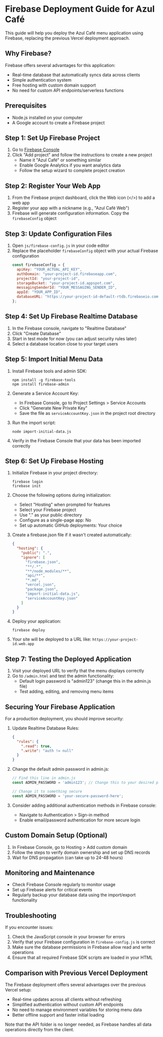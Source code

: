 # Firebase Deployment Guide for Azul Café

This guide will help you deploy the Azul Café menu application using Firebase, replacing the previous Vercel deployment approach.

## Why Firebase?

Firebase offers several advantages for this application:
- Real-time database that automatically syncs data across clients
- Simple authentication system
- Free hosting with custom domain support
- No need for custom API endpoints/serverless functions

## Prerequisites

- Node.js installed on your computer
- A Google account to create a Firebase project

## Step 1: Set Up Firebase Project

1. Go to [Firebase Console](https://console.firebase.google.com/)
2. Click "Add project" and follow the instructions to create a new project
   - Name it "Azul Café" or something similar
   - Enable Google Analytics if you want analytics data
   - Follow the setup wizard to complete project creation

## Step 2: Register Your Web App

1. From the Firebase project dashboard, click the Web icon (</>) to add a web app
2. Register your app with a nickname (e.g., "Azul Café Web")
3. Firebase will generate configuration information. Copy the `firebaseConfig` object

## Step 3: Update Configuration Files

1. Open `js/firebase-config.js` in your code editor
2. Replace the placeholder `firebaseConfig` object with your actual Firebase configuration
   ```javascript
   const firebaseConfig = {
     apiKey: "YOUR_ACTUAL_API_KEY",
     authDomain: "your-project-id.firebaseapp.com",
     projectId: "your-project-id",
     storageBucket: "your-project-id.appspot.com",
     messagingSenderId: "YOUR_MESSAGING_SENDER_ID",
     appId: "YOUR_APP_ID",
     databaseURL: "https://your-project-id-default-rtdb.firebaseio.com"
   };
   ```

## Step 4: Set Up Firebase Realtime Database

1. In the Firebase console, navigate to "Realtime Database"
2. Click "Create Database"
3. Start in test mode for now (you can adjust security rules later)
4. Select a database location close to your target users

## Step 5: Import Initial Menu Data

1. Install Firebase tools and admin SDK:
   ```
   npm install -g firebase-tools
   npm install firebase-admin
   ```

2. Generate a Service Account Key:
   - In Firebase Console, go to Project Settings > Service Accounts
   - Click "Generate New Private Key"
   - Save the file as `serviceAccountKey.json` in the project root directory

3. Run the import script:
   ```
   node import-initial-data.js
   ```

4. Verify in the Firebase Console that your data has been imported correctly

## Step 6: Set Up Firebase Hosting

1. Initialize Firebase in your project directory:
   ```
   firebase login
   firebase init
   ```

2. Choose the following options during initialization:
   - Select "Hosting" when prompted for features
   - Select your Firebase project
   - Use "." as your public directory
   - Configure as a single-page app: No
   - Set up automatic GitHub deployments: Your choice

3. Create a firebase.json file if it wasn't created automatically:
   ```json
   {
     "hosting": {
       "public": ".",
       "ignore": [
         "firebase.json",
         "**/.*",
         "**/node_modules/**",
         "api/**",
         "*.md",
         "vercel.json",
         "package.json",
         "import-initial-data.js",
         "serviceAccountKey.json"
       ]
     }
   }
   ```

4. Deploy your application:
   ```
   firebase deploy
   ```

5. Your site will be deployed to a URL like: `https://your-project-id.web.app`

## Step 7: Testing the Deployed Application

1. Visit your deployed URL to verify that the menu displays correctly
2. Go to `/admin.html` and test the admin functionality:
   - Default login password is "admin123" (change this in the admin.js file)
   - Test adding, editing, and removing menu items

## Securing Your Firebase Application

For a production deployment, you should improve security:

1. Update Realtime Database Rules:
   ```json
   {
     "rules": {
       ".read": true,
       ".write": "auth != null"
     }
   }
   ```

2. Change the default admin password in admin.js:
   ```javascript
   // Find this line in admin.js
   const ADMIN_PASSWORD = 'admin123'; // Change this to your desired password
   
   // Change it to something secure
   const ADMIN_PASSWORD = 'your-secure-password-here';
   ```

3. Consider adding additional authentication methods in Firebase console:
   - Navigate to Authentication > Sign-in method
   - Enable email/password authentication for more secure login

## Custom Domain Setup (Optional)

1. In Firebase Console, go to Hosting > Add custom domain
2. Follow the steps to verify domain ownership and set up DNS records
3. Wait for DNS propagation (can take up to 24-48 hours)

## Monitoring and Maintenance

- Check Firebase Console regularly to monitor usage
- Set up Firebase alerts for critical events
- Regularly backup your database data using the import/export functionality

## Troubleshooting

If you encounter issues:

1. Check the JavaScript console in your browser for errors
2. Verify that your Firebase configuration in `firebase-config.js` is correct
3. Make sure the database permissions in Firebase allow read and write operations
4. Ensure that all required Firebase SDK scripts are loaded in your HTML

## Comparison with Previous Vercel Deployment

The Firebase deployment offers several advantages over the previous Vercel setup:
- Real-time updates across all clients without refreshing
- Simplified authentication without custom API endpoints
- No need to manage environment variables for storing menu data
- Better offline support and faster initial loading

Note that the API folder is no longer needed, as Firebase handles all data operations directly from the client.
